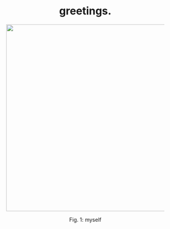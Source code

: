 <div align="center">
    <h1>greetings.</h1>
    <figure>
        <img src="https://i.imgur.com/Z8yf76C.png" width="500px">
    </figure>
    <p>Fig. 1: myself</p>
</div>
